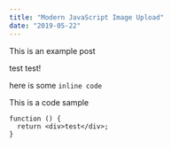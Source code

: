 ```yaml
---
title: "Modern JavaScript Image Upload"
date: "2019-05-22"
---
```


This is an example post

test test!

here is some `inline code`

This is a code sample

```javascript{numberLines: true}
function () {
  return <div>test</div>;
}
```
